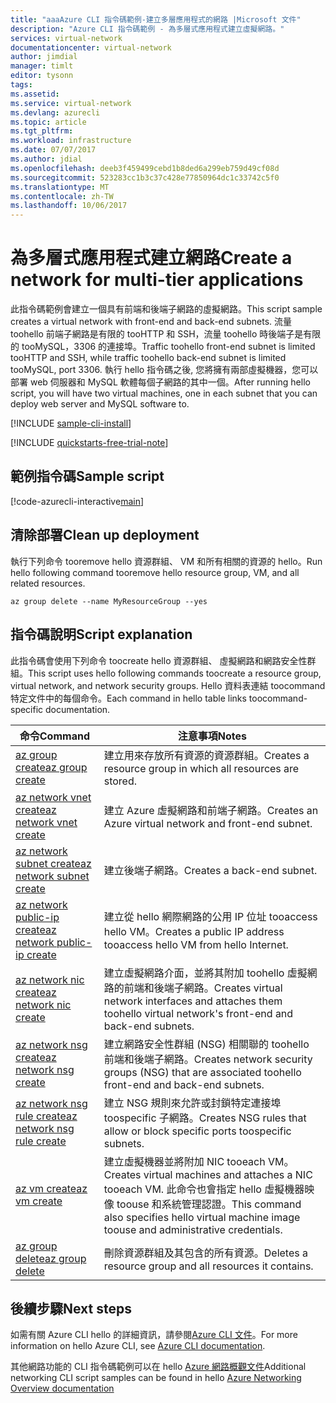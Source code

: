 ```yaml
---
title: "aaaAzure CLI 指令碼範例-建立多層應用程式的網路 |Microsoft 文件"
description: "Azure CLI 指令碼範例 - 為多層式應用程式建立虛擬網路。"
services: virtual-network
documentationcenter: virtual-network
author: jimdial
manager: timlt
editor: tysonn
tags: 
ms.assetid: 
ms.service: virtual-network
ms.devlang: azurecli
ms.topic: article
ms.tgt_pltfrm: 
ms.workload: infrastructure
ms.date: 07/07/2017
ms.author: jdial
ms.openlocfilehash: deeb3f459499cebd1b8ded6a299eb759d49cf08d
ms.sourcegitcommit: 523283cc1b3c37c428e77850964dc1c33742c5f0
ms.translationtype: MT
ms.contentlocale: zh-TW
ms.lasthandoff: 10/06/2017
---
```

# <a name="create-a-network-for-multi-tier-applications"></a><span data-ttu-id="c9f50-103">為多層式應用程式建立網路</span><span class="sxs-lookup"><span data-stu-id="c9f50-103">Create a network for multi-tier applications</span></span>

<span data-ttu-id="c9f50-104">此指令碼範例會建立一個具有前端和後端子網路的虛擬網路。</span><span class="sxs-lookup"><span data-stu-id="c9f50-104">This script sample creates a virtual network with front-end and back-end subnets.</span></span> <span data-ttu-id="c9f50-105">流量 toohello 前端子網路是有限的 tooHTTP 和 SSH，流量 toohello 時後端子是有限的 tooMySQL，3306 的連接埠。</span><span class="sxs-lookup"><span data-stu-id="c9f50-105">Traffic toohello front-end subnet is limited tooHTTP and SSH, while traffic toohello back-end subnet is limited tooMySQL, port 3306.</span></span> <span data-ttu-id="c9f50-106">執行 hello 指令碼之後, 您將擁有兩部虛擬機器，您可以部署 web 伺服器和 MySQL 軟體每個子網路的其中一個。</span><span class="sxs-lookup"><span data-stu-id="c9f50-106">After running hello script, you will have two virtual machines, one in each subnet that you can deploy web server and MySQL software to.</span></span>

[!INCLUDE [sample-cli-install](../../../includes/sample-cli-install.md)]

[!INCLUDE [quickstarts-free-trial-note](../../../includes/quickstarts-free-trial-note.md)]


## <a name="sample-script"></a><span data-ttu-id="c9f50-107">範例指令碼</span><span class="sxs-lookup"><span data-stu-id="c9f50-107">Sample script</span></span>


[!code-azurecli-interactive[main](../../../cli_scripts/virtual-network/virtual-network-multi-tier-application/virtual-network-multi-tier-application.sh  "Virtual network for multi-tier application")]

## <a name="clean-up-deployment"></a><span data-ttu-id="c9f50-108">清除部署</span><span class="sxs-lookup"><span data-stu-id="c9f50-108">Clean up deployment</span></span> 

<span data-ttu-id="c9f50-109">執行下列命令 tooremove hello 資源群組、 VM 和所有相關的資源的 hello。</span><span class="sxs-lookup"><span data-stu-id="c9f50-109">Run hello following command tooremove hello resource group, VM, and all related resources.</span></span>

```azurecli
az group delete --name MyResourceGroup --yes
```

## <a name="script-explanation"></a><span data-ttu-id="c9f50-110">指令碼說明</span><span class="sxs-lookup"><span data-stu-id="c9f50-110">Script explanation</span></span>

<span data-ttu-id="c9f50-111">此指令碼會使用下列命令 toocreate hello 資源群組、 虛擬網路和網路安全性群組。</span><span class="sxs-lookup"><span data-stu-id="c9f50-111">This script uses hello following commands toocreate a resource group, virtual network,  and network security groups.</span></span> <span data-ttu-id="c9f50-112">Hello 資料表連結 toocommand 特定文件中的每個命令。</span><span class="sxs-lookup"><span data-stu-id="c9f50-112">Each command in hello table links toocommand-specific documentation.</span></span>

| <span data-ttu-id="c9f50-113">命令</span><span class="sxs-lookup"><span data-stu-id="c9f50-113">Command</span></span> | <span data-ttu-id="c9f50-114">注意事項</span><span class="sxs-lookup"><span data-stu-id="c9f50-114">Notes</span></span> |
|---|---|
| [<span data-ttu-id="c9f50-115">az group create</span><span class="sxs-lookup"><span data-stu-id="c9f50-115">az group create</span></span>](/cli/azure/group#create) | <span data-ttu-id="c9f50-116">建立用來存放所有資源的資源群組。</span><span class="sxs-lookup"><span data-stu-id="c9f50-116">Creates a resource group in which all resources are stored.</span></span> |
| [<span data-ttu-id="c9f50-117">az network vnet create</span><span class="sxs-lookup"><span data-stu-id="c9f50-117">az network vnet create</span></span>](/cli/azure/network/vnet#create) | <span data-ttu-id="c9f50-118">建立 Azure 虛擬網路和前端子網路。</span><span class="sxs-lookup"><span data-stu-id="c9f50-118">Creates an Azure virtual network and front-end subnet.</span></span> |
| [<span data-ttu-id="c9f50-119">az network subnet create</span><span class="sxs-lookup"><span data-stu-id="c9f50-119">az network subnet create</span></span>](/cli/azure/network/vnet/subnet#create) | <span data-ttu-id="c9f50-120">建立後端子網路。</span><span class="sxs-lookup"><span data-stu-id="c9f50-120">Creates a back-end subnet.</span></span> |
| [<span data-ttu-id="c9f50-121">az network public-ip create</span><span class="sxs-lookup"><span data-stu-id="c9f50-121">az network public-ip create</span></span>](/cli/azure/network/public-ip#create) | <span data-ttu-id="c9f50-122">建立從 hello 網際網路的公用 IP 位址 tooaccess hello VM。</span><span class="sxs-lookup"><span data-stu-id="c9f50-122">Creates a public IP address tooaccess hello VM from hello Internet.</span></span> |
| [<span data-ttu-id="c9f50-123">az network nic create</span><span class="sxs-lookup"><span data-stu-id="c9f50-123">az network nic create</span></span>](/cli/azure/network/nic#create) | <span data-ttu-id="c9f50-124">建立虛擬網路介面，並將其附加 toohello 虛擬網路的前端和後端子網路。</span><span class="sxs-lookup"><span data-stu-id="c9f50-124">Creates virtual network interfaces and attaches them toohello virtual network's front-end and back-end subnets.</span></span> |
| [<span data-ttu-id="c9f50-125">az network nsg create</span><span class="sxs-lookup"><span data-stu-id="c9f50-125">az network nsg create</span></span>](/cli/azure/network/nsg#create) | <span data-ttu-id="c9f50-126">建立網路安全性群組 (NSG) 相關聯的 toohello 前端和後端子網路。</span><span class="sxs-lookup"><span data-stu-id="c9f50-126">Creates network security groups (NSG) that are associated toohello front-end and back-end subnets.</span></span> |
| [<span data-ttu-id="c9f50-127">az network nsg rule create</span><span class="sxs-lookup"><span data-stu-id="c9f50-127">az network nsg rule create</span></span>](/cli/azure/network/nsg/rule#create) |<span data-ttu-id="c9f50-128">建立 NSG 規則來允許或封鎖特定連接埠 toospecific 子網路。</span><span class="sxs-lookup"><span data-stu-id="c9f50-128">Creates NSG rules that allow or block specific ports toospecific subnets.</span></span> |
| [<span data-ttu-id="c9f50-129">az vm create</span><span class="sxs-lookup"><span data-stu-id="c9f50-129">az vm create</span></span>](/cli/azure/vm#create) | <span data-ttu-id="c9f50-130">建立虛擬機器並將附加 NIC tooeach VM。</span><span class="sxs-lookup"><span data-stu-id="c9f50-130">Creates virtual machines and attaches a NIC tooeach VM.</span></span> <span data-ttu-id="c9f50-131">此命令也會指定 hello 虛擬機器映像 toouse 和系統管理認證。</span><span class="sxs-lookup"><span data-stu-id="c9f50-131">This command also specifies hello virtual machine image toouse and administrative credentials.</span></span> |
| [<span data-ttu-id="c9f50-132">az group delete</span><span class="sxs-lookup"><span data-stu-id="c9f50-132">az group delete</span></span>](/cli/azure/group#delete) | <span data-ttu-id="c9f50-133">刪除資源群組及其包含的所有資源。</span><span class="sxs-lookup"><span data-stu-id="c9f50-133">Deletes a resource group and all resources it contains.</span></span> |

## <a name="next-steps"></a><span data-ttu-id="c9f50-134">後續步驟</span><span class="sxs-lookup"><span data-stu-id="c9f50-134">Next steps</span></span>

<span data-ttu-id="c9f50-135">如需有關 Azure CLI hello 的詳細資訊，請參閱[Azure CLI 文件](/cli/azure/overview)。</span><span class="sxs-lookup"><span data-stu-id="c9f50-135">For more information on hello Azure CLI, see [Azure CLI documentation](/cli/azure/overview).</span></span>

<span data-ttu-id="c9f50-136">其他網路功能的 CLI 指令碼範例可以在 hello [Azure 網路概觀文件](../cli-samples.md)</span><span class="sxs-lookup"><span data-stu-id="c9f50-136">Additional networking CLI script samples can be found in hello [Azure Networking Overview documentation](../cli-samples.md)</span></span>
